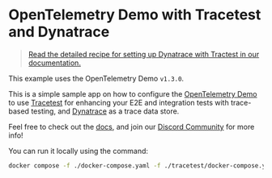 # OpenTelemetry Demo with Tracetest and Dynatrace

> [Read the detailed recipe for setting up Dynatrace with Tractest in our documentation.](https://docs.tracetest.io/examples-tutorials/recipes/running-tracetest-with-dynatrace)

This example uses the OpenTelemetry Demo `v1.3.0`.

This is a simple sample app on how to configure the [OpenTelemetry Demo](https://github.com/open-telemetry/opentelemetry-demo) to use [Tracetest](https://tracetest.io/) for enhancing your E2E and integration tests with trace-based testing, and [Dynatrace](https://www.dynatrace.com/) as a trace data store.

Feel free to check out the [docs](https://docs.tracetest.io/), and join our [Discord Community](https://discord.gg/8MtcMrQNbX) for more info!

You can run it locally using the command:

```sh
docker compose -f ./docker-compose.yaml -f ./tracetest/docker-compose.yaml up
```